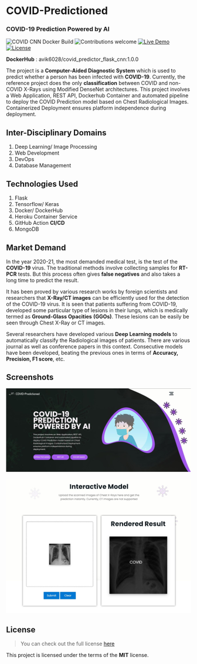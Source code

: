 # COVID-Predictioned

### COVID-19 Prediction Powered by AI

![COVID CNN Docker Build](https://github.com/Lucifergene/covid-prediction-classifier/workflows/COVID%20CNN%20Docker%20Build/badge.svg?branch=master) ![Contributions welcome](https://img.shields.io/badge/contributions-welcome-orange.svg) [![Live Demo](https://img.shields.io/badge/Live-Heroku-purple.svg)](https://medvista.herokuapp.com) [![License](https://img.shields.io/badge/license-MIT-blue.svg)](https://opensource.org/licenses/MIT)

**DockerHub** : avik6028/covid_predictor_flask_cnn:1.0.0

The project is a **Computer-Aided Diagnostic System** which is used to predict whether a person has been infected with **COVID-19**. Currently, the reference project does the only **classification** between COVID and non-COVID X-Rays using Modified DenseNet architectures. This project involves a Web Application, REST API, Dockerhub Container and automated pipeline to deploy the COVID Prediction model based on Chest Radiological Images. Containerized Deployment ensures platform independence during deployment.


## Inter-Disciplinary Domains

1. Deep Learning/ Image Processing
2. Web Development
3. DevOps
4. Database Management



## Technologies Used

1. Flask
2. Tensorflow/ Keras
3. Docker/ DockerHub
4. Heroku Container Service
5. GitHub Action **CI/CD**
6. MongoDB



## Market Demand

In the year 2020-21, the most demanded medical test, is the test of the **COVID-19** virus. The traditional methods involve collecting samples for **RT-PCR** tests. But this process often gives **false negatives** and also takes a long time to predict the result.

It has been proved by various research works by foreign scientists and researchers that **X-Ray/CT images** can be efficiently used for the detection of the COVID-19 virus. It is seen that patients suffering from COVID-19, developed some particular type of lesions in their lungs, which is medically termed as **Ground-Glass Opacities** **(GGOs)**. These lesions can be easily be seen through Chest X-Ray or CT images.

Several researchers have developed various **Deep Learning models** to automatically classify the Radiological images of patients. There are various journal as well as conference papers in this context. Consecutive models have been developed, beating the previous ones in terms of **Accuracy, Precision, F1 score**, etc.



## Screenshots

<img src="https://raw.githubusercontent.com/Lucifergene/covid-prediction-classifier/master/assets/home.jpg">
<br><br>
<img src="https://raw.githubusercontent.com/Lucifergene/covid-prediction-classifier/master/assets/result.jpg"> 






## License

>You can check out the full license [here](https://github.com/IgorAntun/node-chat/blob/master/LICENSE)

This project is licensed under the terms of the **MIT** license.

